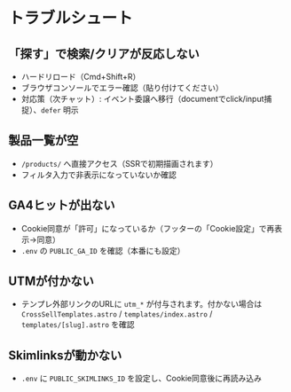 # トラブルシュート

## 「探す」で検索/クリアが反応しない
- ハードリロード（Cmd+Shift+R）
- ブラウザコンソールでエラー確認（貼り付けてください）
- 対応策（次チャット）: イベント委譲へ移行（documentでclick/input捕捉）、`defer` 明示

## 製品一覧が空
- `/products/` へ直接アクセス（SSRで初期描画されます）
- フィルタ入力で非表示になっていないか確認

## GA4ヒットが出ない
- Cookie同意が「許可」になっているか（フッターの「Cookie設定」で再表示→同意）
- `.env` の `PUBLIC_GA_ID` を確認（本番にも設定）

## UTMが付かない
- テンプレ外部リンクのURLに `utm_*` が付与されます。付かない場合は `CrossSellTemplates.astro` / `templates/index.astro` / `templates/[slug].astro` を確認

## Skimlinksが動かない
- `.env` に `PUBLIC_SKIMLINKS_ID` を設定し、Cookie同意後に再読み込み
